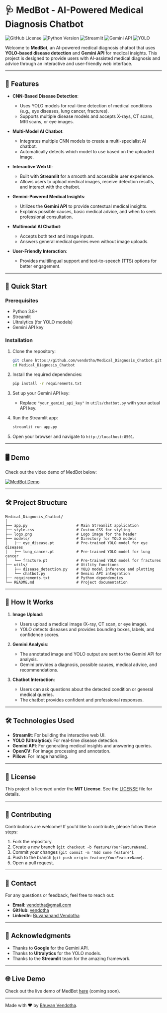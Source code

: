 # 🩺 MedBot - AI-Powered Medical Diagnosis Chatbot

![GitHub License](https://img.shields.io/badge/license-MIT-blue.svg)
![Python Version](https://img.shields.io/badge/python-3.8%2B-blue)
![Streamlit](https://img.shields.io/badge/Streamlit-1.12.0-orange)
![Gemini API](https://img.shields.io/badge/Gemini-API-green)
![YOLO](https://img.shields.io/badge/YOLO-Ultralytics-red)

Welcome to **MedBot**, an AI-powered medical diagnosis chatbot that uses **YOLO-based disease detection** and **Gemini API** for medical insights. This project is designed to provide users with AI-assisted medical diagnosis and advice through an interactive and user-friendly web interface.

---

## 🌟 Features

- **CNN-Based Disease Detection**:
  - Uses YOLO models for real-time detection of medical conditions (e.g., eye diseases, lung cancer, fractures).
  - Supports multiple disease models and accepts X-rays, CT scans, MRI scans, or eye images.

- **Multi-Model AI Chatbot**:
  - Integrates multiple CNN models to create a multi-specialist AI chatbot.
  - Automatically detects which model to use based on the uploaded image.

- **Interactive Web UI**:
  - Built with **Streamlit** for a smooth and accessible user experience.
  - Allows users to upload medical images, receive detection results, and interact with the chatbot.

- **Gemini-Powered Medical Insights**:
  - Utilizes the **Gemini API** to provide contextual medical insights.
  - Explains possible causes, basic medical advice, and when to seek professional consultation.

- **Multimodal AI Chatbot**:
  - Accepts both text and image inputs.
  - Answers general medical queries even without image uploads.

- **User-Friendly Interaction**:
  - Provides multilingual support and text-to-speech (TTS) options for better engagement.

---

## 🚀 Quick Start

### Prerequisites

- Python 3.8+
- Streamlit
- Ultralytics (for YOLO models)
- Gemini API key

### Installation

1. Clone the repository:
   ```bash
   git clone https://github.com/vendotha/Medical_Diagnosis_Chatbot.git
   cd Medical_Diagnosis_Chatbot
   ```

2. Install the required dependencies:
   ```bash
   pip install -r requirements.txt
   ```

3. Set up your Gemini API key:
   - Replace `"your_gemini_api_key"` in `utils/chatbot.py` with your actual API key.

4. Run the Streamlit app:
   ```bash
   streamlit run app.py
   ```

5. Open your browser and navigate to `http://localhost:8501`.

---

## 🖥️ Demo

Check out the video demo of MedBot below:

[![MedBot Demo](https://img.youtube.com/vi/RY1o3Tm1a1s/0.jpg)](https://youtu.be/RY1o3Tm1a1s)

---

## 🛠️ Project Structure

```
Medical_Diagnosis_Chatbot/
│
├── app.py                      # Main Streamlit application
├── style.css                   # Custom CSS for styling
├── logo.png                    # Logo image for the header
├── models/                     # Directory for YOLO models
│   ├── eye_disease.pt          # Pre-trained YOLO model for eye diseases
│   ├── lung_cancer.pt          # Pre-trained YOLO model for lung cancer
│   └── fracture.pt             # Pre-trained YOLO model for fractures
├── utils/                      # Utility functions
│   ├── disease_detection.py    # YOLO model inference and plotting
│   └── chatbot.py              # Gemini API integration
├── requirements.txt            # Python dependencies
└── README.md                   # Project documentation
```

---

## 🧠 How It Works

1. **Image Upload**:
   - Users upload a medical image (X-ray, CT scan, or eye image).
   - YOLO detects diseases and provides bounding boxes, labels, and confidence scores.

2. **Gemini Analysis**:
   - The annotated image and YOLO output are sent to the Gemini API for analysis.
   - Gemini provides a diagnosis, possible causes, medical advice, and recommendations.

3. **Chatbot Interaction**:
   - Users can ask questions about the detected condition or general medical queries.
   - The chatbot provides confident and professional responses.

---

## 🛠️ Technologies Used

- **Streamlit**: For building the interactive web UI.
- **YOLO (Ultralytics)**: For real-time disease detection.
- **Gemini API**: For generating medical insights and answering queries.
- **OpenCV**: For image processing and annotation.
- **Pillow**: For image handling.

---

## 📜 License

This project is licensed under the **MIT License**. See the [LICENSE](LICENSE) file for details.

---

## 🤝 Contributing

Contributions are welcome! If you'd like to contribute, please follow these steps:

1. Fork the repository.
2. Create a new branch (`git checkout -b feature/YourFeatureName`).
3. Commit your changes (`git commit -m 'Add some feature'`).
4. Push to the branch (`git push origin feature/YourFeatureName`).
5. Open a pull request.

---

## 📧 Contact

For any questions or feedback, feel free to reach out:

- **Email**: vendotha@gmail.com
- **GitHub**: [vendotha](https://github.com/vendotha)
- **LinkedIn**: [Buvananand Vendotha](https://linkedin.com/in/vendotha)

---

## 🙏 Acknowledgments

- Thanks to **Google** for the Gemini API.
- Thanks to **Ultralytics** for the YOLO models.
- Thanks to the **Streamlit** team for the amazing framework.

---

## 🌐 Live Demo

Check out the live demo of MedBot [here](#) (coming soon).

---

Made with ❤️ by [Bhuvan Vendotha](https://github.com/vendotha).
